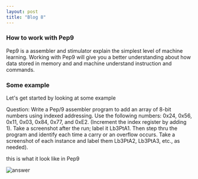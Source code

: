 ```yaml
---
layout: post
title: "Blog 8"
---
```


### How to work with Pep9

Pep9 is a assembler and stimulator explain the simplest level of machine learning. Working with Pep9 will give you a better understanding about how data stored in memory and and machine understand instruction and commands.

### Some example 

Let's get started by looking at some example

Question: Write a Pep/9 assembler program to add an array of 8-bit numbers using indexed addressing. Use the following numbers: 0x24, 0x56, 0x11, 0x03, 0x84, 0x77, and 0xE2. (Increment the index register by adding 1). Take a screenshot after the run; label it Lb3PtA1. Then step thru the program and identify each time a carry or an overflow occurs. Take a screenshot of each instance and label them Lb3PtA2, Lb3PtA3, etc., as needed).

this is what it look like in Pep9

![answer](/emerald/img/pep9-1.png "pep9")